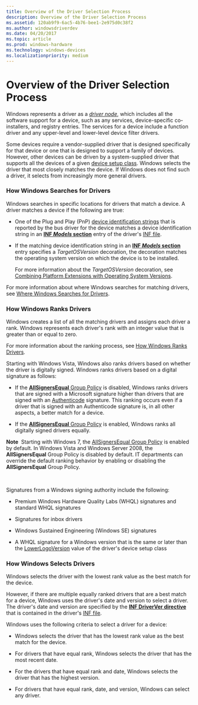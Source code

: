 ```yaml
---
title: Overview of the Driver Selection Process
description: Overview of the Driver Selection Process
ms.assetid: 120ab9f9-6ac5-4b76-bee1-2e975d0c38f2
ms.author: windowsdriverdev
ms.date: 04/20/2017
ms.topic: article
ms.prod: windows-hardware
ms.technology: windows-devices
ms.localizationpriority: medium
---
```


# Overview of the Driver Selection Process


Windows represents a driver as a [*driver node*](https://msdn.microsoft.com/library/windows/hardware/ff556277#wdkgloss-driver-node), which includes all the software support for a device, such as any services, device-specific co-installers, and registry entries. The services for a device include a function driver and any upper-level and lower-level device filter drivers.

Some devices require a vendor-supplied driver that is designed specifically for that device or one that is designed to support a family of devices. However, other devices can be driven by a system-supplied driver that supports all the devices of a given [device setup class](device-setup-classes.md). Windows selects the driver that most closely matches the device. If Windows does not find such a driver, it selects from increasingly more general drivers.

### <a href="" id="how-setup-searches-for-drivers"></a> How Windows Searches for Drivers

Windows searches in specific locations for drivers that match a device. A driver matches a device if the following are true:

-   One of the Plug and Play (PnP) [device identification strings](device-identification-strings.md) that is reported by the bus driver for the device matches a device identification string in an [**INF *Models* section**](inf-models-section.md) entry of the driver's [INF file](inf-files.md).

-   If the matching device identification string in an [**INF *Models* section**](inf-models-section.md) entry specifies a *TargetOSVersion* decoration, the decoration matches the operating system version on which the device is to be installed.

    For more information about the *TargetOSVersion* decoration, see [Combining Platform Extensions with Operating System Versions](combining-platform-extensions-with-operating-system-versions.md).

For more information about where Windows searches for matching drivers, see [Where Windows Searches for Drivers](where-setup-searches-for-drivers.md).

### <a href="" id="how-setup-ranks-drivers"></a> How Windows Ranks Drivers

Windows creates a list of all the matching drivers and assigns each driver a rank. Windows represents each driver's rank with an integer value that is greater than or equal to zero.

For more information about the ranking process, see [How Windows Ranks Drivers](how-setup-ranks-drivers.md).

Starting with Windows Vista, Windows also ranks drivers based on whether the driver is digitally signed. Windows ranks drivers based on a digital signature as follows:

-   If the [**AllSignersEqual** Group Policy](allsignersequal-group-policy--windows-vista-and-later-.md) is disabled, Windows ranks drivers that are signed with a Microsoft signature higher than drivers that are signed with an [Authenticode](authenticode.md) signature. This ranking occurs even if a driver that is signed with an Authenticode signature is, in all other aspects, a better match for a device.

-   If the [**AllSignersEqual** Group Policy](allsignersequal-group-policy--windows-vista-and-later-.md) is enabled, Windows ranks all digitally signed drivers equally.

**Note**  Starting with Windows 7, the [AllSignersEqual Group Policy](allsignersequal-group-policy--windows-vista-and-later-.md) is enabled by default. In Windows Vista and Windows Server 2008, the **AllSignersEqual** Group Policy is disabled by default. IT departments can override the default ranking behavior by enabling or disabling the **AllSignersEqual** Group Policy.

 

Signatures from a Windows signing authority include the following:

-   Premium Windows Hardware Quality Labs (WHQL) signatures and standard WHQL signatures

-   Signatures for inbox drivers

-   Windows Sustained Engineering (Windows SE) signatures

-   A WHQL signature for a Windows version that is the same or later than the [LowerLogoVersion](lowerlogoversion.md) value of the driver's device setup class

### <a href="" id="how-setup-selects-drivers"></a> How Windows Selects Drivers

Windows selects the driver with the lowest rank value as the best match for the device.

However, if there are multiple equally ranked drivers that are a best match for a device, Windows uses the driver's date and version to select a driver. The driver's date and version are specified by the [**INF DriverVer directive**](inf-driverver-directive.md) that is contained in the driver's [INF file](inf-files.md).

Windows uses the following criteria to select a driver for a device:

-   Windows selects the driver that has the lowest rank value as the best match for the device.

-   For drivers that have equal rank, Windows selects the driver that has the most recent date.

-   For the drivers that have equal rank and date, Windows selects the driver that has the highest version.

-   For drivers that have equal rank, date, and version, Windows can select any driver.

 

 





